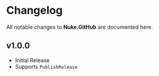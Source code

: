 # Changelog

All notable changes to **Nuke.GitHub** are documented here.

## v1.0.0
- Initial Release
- Supports `PublishRelease`

